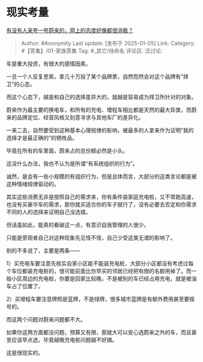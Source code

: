 # 现实考量
[有没有人来夸一夸蔚来的，网上的态度好像都很消极？](https://www.zhihu.com/question/597755810/answer/72019398886)

> Author: #Anonymity
> Last update: [发布于 2025-01-05]
> Link:
> Category: #【答集】/01-家族答集 
> Tag: #_其它/待命名 
> 评论区:
> 泛讨论:
  
车是重大投资，有很大的感情因素。

一旦一个人反复思索，拿几十万投了某个品牌票，自然而然会对这个品牌有“捍卫”的心态。

而这个心态下，越是和自己的选择差异大的，就越是容易成为捍卫所针对的对象。

蔚来作为最主要的换电车，和所有的充电、增程车相比都是天然的最大异类，而蔚来的品牌定位、经营风格又刻意寻求与其他车厂的差异化。

一来二去，自然要受到这种基本心理规律的影响，被最多的人拿来作为证明“我的选择才是最正确的”的牺牲品。

毕竟在所有的车里面，蔚来占的总份额必然是小头。

这没什么办法，我也不认为是所谓“有系统组织的行为”。

诚然，是会有一些小规模的有组织行为，但是总体而言，大部分的这类言论都是被这种情绪规律驱动的。

其实这些消费无非是按照自己的需求来，你有条件装家庭充电桩，又不常跑高速，也没有买豪华车的需求，那你就买适合你的车子就行了，没有必要去否定和你需求不同的人的选择来证明自己没选错。

但话虽如此，能真的看破这一点，有意识自我管理的人很少。

只能是旁观者自己对这种现象先见怪不怪，自己少受这类无谓的影响了。

别的不多说了，主要是两条——

1）买充电车要注意先核实自家小区能不能装充电桩，大部分小区都没有考虑过每个车位都装充电桩的，很可能前面比你早买的邻居已经把有限的名额用掉了。而一般小区周边的充电桩，你要是回家比较晚，不是被别的车已经占用充电，就是被油车占了位置了。

2）买增程车要注意牌照是蓝牌，不是绿牌，很多城市蓝牌是有额外费用甚至要摇号的。

而这两个问题对蔚来问题都不大。

如果你这两方面都没问题，预算又有限，那就大可以安心选蔚来之外的车，而且甚至应该早点选，毕竟越晚充电桩问题越不好搞。

这是很现实的。
